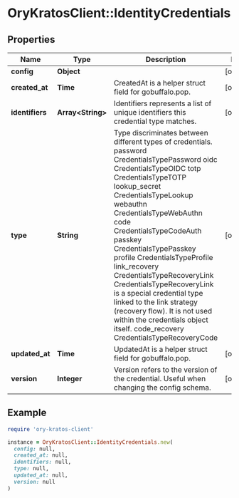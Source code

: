# OryKratosClient::IdentityCredentials

## Properties

| Name | Type | Description | Notes |
| ---- | ---- | ----------- | ----- |
| **config** | **Object** |  | [optional] |
| **created_at** | **Time** | CreatedAt is a helper struct field for gobuffalo.pop. | [optional] |
| **identifiers** | **Array&lt;String&gt;** | Identifiers represents a list of unique identifiers this credential type matches. | [optional] |
| **type** | **String** | Type discriminates between different types of credentials. password CredentialsTypePassword oidc CredentialsTypeOIDC totp CredentialsTypeTOTP lookup_secret CredentialsTypeLookup webauthn CredentialsTypeWebAuthn code CredentialsTypeCodeAuth passkey CredentialsTypePasskey profile CredentialsTypeProfile link_recovery CredentialsTypeRecoveryLink  CredentialsTypeRecoveryLink is a special credential type linked to the link strategy (recovery flow).  It is not used within the credentials object itself. code_recovery CredentialsTypeRecoveryCode | [optional] |
| **updated_at** | **Time** | UpdatedAt is a helper struct field for gobuffalo.pop. | [optional] |
| **version** | **Integer** | Version refers to the version of the credential. Useful when changing the config schema. | [optional] |

## Example

```ruby
require 'ory-kratos-client'

instance = OryKratosClient::IdentityCredentials.new(
  config: null,
  created_at: null,
  identifiers: null,
  type: null,
  updated_at: null,
  version: null
)
```

